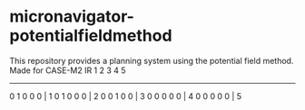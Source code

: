 # micronavigator-potentialfieldmethod
This repository provides a planning system using the potential field method. Made for CASE-M2 IR 
1 2 3 4 5
_________
0 1 0 0 0 | 1
0 1 0 0 0 | 2
0 0 1 0 0 | 3
0 0 0 0 0 | 4
0 0 0 0 0 | 5
